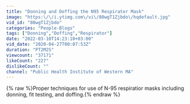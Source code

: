 ```yaml
---
title: "Donning and Doffing the N95 Respirator Mask"
image: "https:\/\/i.ytimg.com\/vi\/80wgT1Zjbdo\/hqdefault.jpg"
vid_id: "80wgT1Zjbdo"
categories: "People-Blogs"
tags: ["Donning","Doffing","Respirator"]
date: "2022-03-10T14:23:10+03:00"
vid_date: "2020-04-27T00:07:53Z"
duration: "PT2M2S"
viewcount: "37171"
likeCount: "227"
dislikeCount: ""
channel: "Public Health Institute of Western MA"
---
```

{% raw %}Proper techniques for use of N-95 respiratior masks including donning, fit testing, and doffing.{% endraw %}

